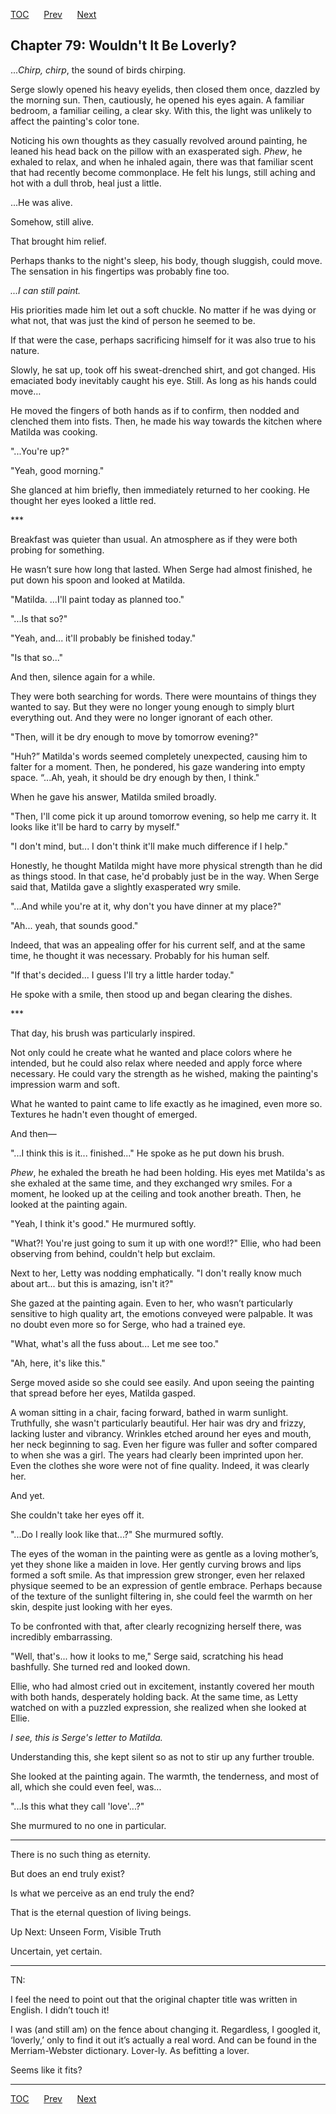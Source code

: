 [TOC](../readme.md)&nbsp;&nbsp;&nbsp;&nbsp;&nbsp;&nbsp;[Prev](index_split_054.md)&nbsp;&nbsp;&nbsp;&nbsp;&nbsp;&nbsp;[Next](index_split_056.md)



## Chapter 79: Wouldn't It Be Loverly?

...*Chirp, chirp*, the sound of birds chirping.

Serge slowly opened his heavy eyelids, then closed them once, dazzled by
the morning sun. Then, cautiously, he opened his eyes again. A familiar
bedroom, a familiar ceiling, a clear sky. With this, the light was
unlikely to affect the painting's color tone.

Noticing his own thoughts as they casually revolved around painting, he
leaned his head back on the pillow with an exasperated sigh. *Phew*, he
exhaled to relax, and when he inhaled again, there was that familiar
scent that had recently become commonplace. He felt his lungs, still
aching and hot with a dull throb, heal just a little.

...He was alive.

Somehow, still alive.

That brought him relief.

Perhaps thanks to the night's sleep, his body, though sluggish, could
move. The sensation in his fingertips was probably fine too.

*...I can still paint.*

His priorities made him let out a soft chuckle. No matter if he was
dying or what not, that was just the kind of person he seemed to be.

If that were the case, perhaps sacrificing himself for it was also true
to his nature.

Slowly, he sat up, took off his sweat-drenched shirt, and got changed.
His emaciated body inevitably caught his eye. Still. As long as his
hands could move…

He moved the fingers of both hands as if to confirm, then nodded and
clenched them into fists. Then, he made his way towards the kitchen
where Matilda was cooking.

"...You're up?"

"Yeah, good morning."

She glanced at him briefly, then immediately returned to her cooking. He
thought her eyes looked a little red.

\*\*\*

Breakfast was quieter than usual. An atmosphere as if they were both
probing for something.

He wasn’t sure how long that lasted. When Serge had almost finished, he
put down his spoon and looked at Matilda.

"Matilda. ...I'll paint today as planned too."

"...Is that so?"

"Yeah, and... it'll probably be finished today."

"Is that so..."

And then, silence again for a while.

They were both searching for words. There were mountains of things they
wanted to say. But they were no longer young enough to simply blurt
everything out. And they were no longer ignorant of each other.

"Then, will it be dry enough to move by tomorrow evening?"

"Huh?” Matilda's words seemed completely unexpected, causing him to
falter for a moment. Then, he pondered, his gaze wandering into empty
space. “...Ah, yeah, it should be dry enough by then, I think."

When he gave his answer, Matilda smiled broadly.

"Then, I'll come pick it up around tomorrow evening, so help me carry
it. It looks like it'll be hard to carry by myself."

"I don't mind, but... I don't think it'll make much difference if I
help."

Honestly, he thought Matilda might have more physical strength than he
did as things stood. In that case, he'd probably just be in the way.
When Serge said that, Matilda gave a slightly exasperated wry smile.

"...And while you're at it, why don't you have dinner at my place?"

"Ah... yeah, that sounds good."

Indeed, that was an appealing offer for his current self, and at the
same time, he thought it was necessary. Probably for his human self.

"If that's decided... I guess I'll try a little harder today."

He spoke with a smile, then stood up and began clearing the dishes.

\*\*\*

That day, his brush was particularly inspired.

Not only could he create what he wanted and place colors where he
intended, but he could also relax where needed and apply force where
necessary. He could vary the strength as he wished, making the
painting's impression warm and soft.

What he wanted to paint came to life exactly as he imagined, even more
so. Textures he hadn't even thought of emerged.

And then—

"...I think this is it... finished..." He spoke as he put down his
brush.

*Phew*, he exhaled the breath he had been holding. His eyes met
Matilda's as she exhaled at the same time, and they exchanged wry
smiles. For a moment, he looked up at the ceiling and took another
breath. Then, he looked at the painting again.

"Yeah, I think it's good." He murmured softly.

"What?! You're just going to sum it up with one word!?" Ellie, who had
been observing from behind, couldn't help but exclaim.

Next to her, Letty was nodding emphatically. "I don't really know much
about art... but this is amazing, isn't it?"

She gazed at the painting again. Even to her, who wasn’t particularly
sensitive to high quality art, the emotions conveyed were palpable. It
was no doubt even more so for Serge, who had a trained eye.

"What, what's all the fuss about... Let me see too."

"Ah, here, it's like this."

Serge moved aside so she could see easily. And upon seeing the painting
that spread before her eyes, Matilda gasped.

A woman sitting in a chair, facing forward, bathed in warm sunlight.
Truthfully, she wasn't particularly beautiful. Her hair was dry and
frizzy, lacking luster and vibrancy. Wrinkles etched around her eyes and
mouth, her neck beginning to sag. Even her figure was fuller and softer
compared to when she was a girl. The years had clearly been imprinted
upon her. Even the clothes she wore were not of fine quality. Indeed, it
was clearly her.

And yet.

She couldn't take her eyes off it.

"...Do I really look like that...?" She murmured softly.

The eyes of the woman in the painting were as gentle as a loving
mother’s, yet they shone like a maiden in love. Her gently curving brows
and lips formed a soft smile. As that impression grew stronger, even her
relaxed physique seemed to be an expression of gentle embrace. Perhaps
because of the texture of the sunlight filtering in, she could feel the
warmth on her skin, despite just looking with her eyes.

To be confronted with that, after clearly recognizing herself there, was
incredibly embarrassing.

"Well, that's... how it looks to me," Serge said, scratching his head
bashfully. She turned red and looked down.

Ellie, who had almost cried out in excitement, instantly covered her
mouth with both hands, desperately holding back. At the same time, as
Letty watched on with a puzzled expression, she realized when she looked
at Ellie.

*I see, this is Serge's letter to Matilda.*

Understanding this, she kept silent so as not to stir up any further
trouble.

She looked at the painting again. The warmth, the tenderness, and most
of all, which she could even feel, was...

"...Is this what they call 'love'...?"

She murmured to no one in particular.

------------------------------------------------------------------------

There is no such thing as eternity.

But does an end truly exist?

Is what we perceive as an end truly the end?

That is the eternal question of living beings.

Up Next: Unseen Form, Visible Truth

Uncertain, yet certain.

------------------------------------------------------------------------

TN:

I feel the need to point out that the original chapter title was written
in English. I didn’t touch it!

I was (and still am) on the fence about changing it. Regardless, I
googled it, ‘loverly,’ only to find it out it’s actually a real word.
And can be found in the Merriam-Webster dictionary. Lover-ly. As
befitting a lover.

Seems like it fits?


---
[TOC](../readme.md)&nbsp;&nbsp;&nbsp;&nbsp;&nbsp;&nbsp;[Prev](index_split_054.md)&nbsp;&nbsp;&nbsp;&nbsp;&nbsp;&nbsp;[Next](index_split_056.md)

